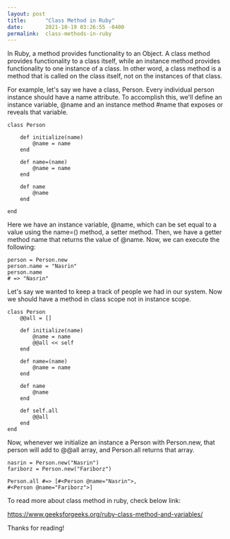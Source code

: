 ```yaml
---
layout: post
title:      "Class Method in Ruby"
date:       2021-10-19 03:26:55 -0400
permalink:  class-methods-in-ruby
---
```


In Ruby, a method provides functionality to an Object. A class method provides functionality to a class itself, while an instance method provides functionality to one instance of a class. In other word, a class method is a method that is called on the class itself, not on the instances of that class. 

For example, let's say we have a class, Person. Every individual person instance should have a name attribute. To accomplish this, we'll define an instance variable, @name and an instance method #name that exposes or reveals that variable.

    class Person

        def initialize(name)
            @name = name
        end

        def name=(name)
            @name = name
        end

        def name
            @name
        end

    end

Here we have an instance variable, @name, which can be set equal to a value using the name=() method, a setter method. Then, we have a getter method name that returns the value of @name. Now, we can execute the following:

    person = Person.new
    person.name = "Nasrin"
    person.name
    # => "Nasrin" 

Let's say we wanted to keep a track of people we had in our system. Now we should have a method in class scope not in instance scope. 

    class Person
        @@all = []

        def initialize(name)
            @name = name
            @@all << self
        end

        def name=(name)
            @name = name
        end

        def name
            @name
        end

        def self.all
            @@all
        end
    end 

Now, whenever we initialize an instance a Person with Person.new, that person will add to @@all array, and Person.all returns that array.

    nasrin = Person.new("Nasrin")
    fariborz = Person.new("Fariborz")

    Person.all #=> [#<Person @name="Nasrin">,
    #<Person @name="Fariborz">] 

To read more about class method in ruby, check below link: 

https://www.geeksforgeeks.org/ruby-class-method-and-variables/

Thanks for reading!